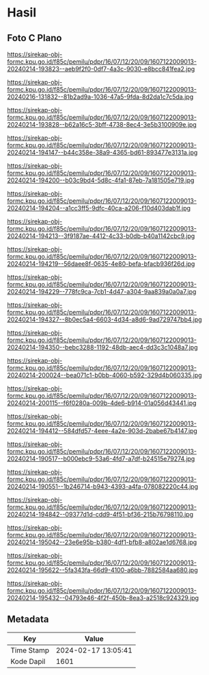 # Hasil

## Foto C Plano

https://sirekap-obj-formc.kpu.go.id/f85c/pemilu/pdpr/16/07/12/20/09/1607122009013-20240214-193823--aeb9f2f0-0df7-4a3c-9030-e8bcc841fea2.jpg

https://sirekap-obj-formc.kpu.go.id/f85c/pemilu/pdpr/16/07/12/20/09/1607122009013-20240216-131832--81b2ad9a-1036-47a5-9fda-8d2da1c7c5da.jpg

https://sirekap-obj-formc.kpu.go.id/f85c/pemilu/pdpr/16/07/12/20/09/1607122009013-20240214-193828--b62a16c5-3bff-4738-8ec4-3e5b3100909e.jpg

https://sirekap-obj-formc.kpu.go.id/f85c/pemilu/pdpr/16/07/12/20/09/1607122009013-20240214-194147--b44c358e-38a9-4365-bd61-893477e3131a.jpg

https://sirekap-obj-formc.kpu.go.id/f85c/pemilu/pdpr/16/07/12/20/09/1607122009013-20240214-194200--b03c9bd4-5d8c-4fa1-87eb-7a181505e719.jpg

https://sirekap-obj-formc.kpu.go.id/f85c/pemilu/pdpr/16/07/12/20/09/1607122009013-20240214-194204--a1cc3ff5-9dfc-40ca-a206-f10d403dab1f.jpg

https://sirekap-obj-formc.kpu.go.id/f85c/pemilu/pdpr/16/07/12/20/09/1607122009013-20240214-194213--3f9187ae-4412-4c33-b0db-b40a1142cbc9.jpg

https://sirekap-obj-formc.kpu.go.id/f85c/pemilu/pdpr/16/07/12/20/09/1607122009013-20240214-194219--56daee8f-0635-4e80-befa-bfacb936f26d.jpg

https://sirekap-obj-formc.kpu.go.id/f85c/pemilu/pdpr/16/07/12/20/09/1607122009013-20240214-194229--778fc9ca-7cb1-4d47-a304-9aa839a0a0a7.jpg

https://sirekap-obj-formc.kpu.go.id/f85c/pemilu/pdpr/16/07/12/20/09/1607122009013-20240214-194327--8b0ec5a4-6603-4d34-a8d6-9ad729747bb4.jpg

https://sirekap-obj-formc.kpu.go.id/f85c/pemilu/pdpr/16/07/12/20/09/1607122009013-20240214-194350--bebc3288-1192-48db-aec4-dd3c3c1048a7.jpg

https://sirekap-obj-formc.kpu.go.id/f85c/pemilu/pdpr/16/07/12/20/09/1607122009013-20240214-200024--bea071c1-b0bb-4060-b592-329d4b060335.jpg

https://sirekap-obj-formc.kpu.go.id/f85c/pemilu/pdpr/16/07/12/20/09/1607122009013-20240214-200115--f6f0280a-009b-4de6-b914-01a056d43441.jpg

https://sirekap-obj-formc.kpu.go.id/f85c/pemilu/pdpr/16/07/12/20/09/1607122009013-20240214-194412--584dfd57-4eee-4a2e-903d-2babe67b4147.jpg

https://sirekap-obj-formc.kpu.go.id/f85c/pemilu/pdpr/16/07/12/20/09/1607122009013-20240214-190517--b000ebc9-53a6-4fd7-a7df-b24515e79274.jpg

https://sirekap-obj-formc.kpu.go.id/f85c/pemilu/pdpr/16/07/12/20/09/1607122009013-20240214-190551--1b246714-b943-4393-a4fa-078082220c44.jpg

https://sirekap-obj-formc.kpu.go.id/f85c/pemilu/pdpr/16/07/12/20/09/1607122009013-20240214-194842--09377d1d-cdd9-4f51-bf36-215b76798110.jpg

https://sirekap-obj-formc.kpu.go.id/f85c/pemilu/pdpr/16/07/12/20/09/1607122009013-20240214-195042--23e6e95b-b380-4df1-bfb8-a802ae1d6768.jpg

https://sirekap-obj-formc.kpu.go.id/f85c/pemilu/pdpr/16/07/12/20/09/1607122009013-20240214-195622--5fa343fa-66d9-4100-a6bb-7882584aa680.jpg

https://sirekap-obj-formc.kpu.go.id/f85c/pemilu/pdpr/16/07/12/20/09/1607122009013-20240214-195432--04793e46-4f2f-450b-8ea3-a2518c924329.jpg


## Metadata

| Key        | Value               |
| ---------- | ------------------- |
| Time Stamp | 2024-02-17 13:05:41 |
| Kode Dapil | 1601                |



